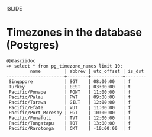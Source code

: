 !SLIDE

# Timezones in the database (Postgres)

    @@@asciidoc
    => select * from pg_timezone_names limit 10;
             name         | abbrev | utc_offset | is_dst 
    ----------------------+--------+------------+--------
     Singapore            | SGT    | 08:00:00   | f
     Turkey               | EEST   | 03:00:00   | t
     Pacific/Ponape       | PONT   | 11:00:00   | f
     Pacific/Palau        | PWT    | 09:00:00   | f
     Pacific/Tarawa       | GILT   | 12:00:00   | f
     Pacific/Efate        | VUT    | 11:00:00   | f
     Pacific/Port_Moresby | PGT    | 10:00:00   | f
     Pacific/Funafuti     | TVT    | 12:00:00   | f
     Pacific/Tongatapu    | TOT    | 13:00:00   | f
     Pacific/Rarotonga    | CKT    | -10:00:00  | f

